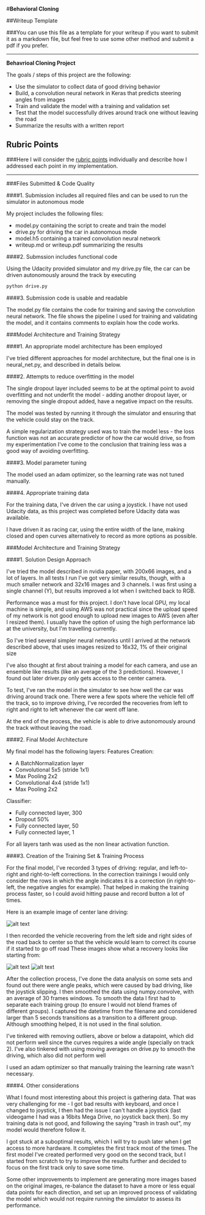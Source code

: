 #**Behavioral Cloning** 

##Writeup Template

###You can use this file as a template for your writeup if you want to submit it as a markdown file, but feel free to use some other method and submit a pdf if you prefer.

---

**Behavrioal Cloning Project**

The goals / steps of this project are the following:

* Use the simulator to collect data of good driving behavior
* Build, a convolution neural network in Keras that predicts steering angles from images
* Train and validate the model with a training and validation set
* Test that the model successfully drives around track one without leaving the road
* Summarize the results with a written report


[//]: # (Image References)

[image1]: ./examples/placeholder.png "Model Visualization"
[image2]: ./examples/placeholder.png "Grayscaling"
[image3]: ./examples/placeholder_small.png "Recovery Image"
[image4]: ./examples/placeholder_small.png "Recovery Image"
[image5]: ./examples/placeholder_small.png "Recovery Image"
[image6]: ./examples/placeholder_small.png "Normal Image"
[image7]: ./examples/placeholder_small.png "Flipped Image"

## Rubric Points
###Here I will consider the [rubric points](https://review.udacity.com/#!/rubrics/432/view) individually and describe how I addressed each point in my implementation.  

---
###Files Submitted & Code Quality

####1. Submission includes all required files and can be used to run the simulator in autonomous mode

My project includes the following files:
* model.py containing the script to create and train the model
* drive.py for driving the car in autonomous mode
* model.h5 containing a trained convolution neural network 
* writeup.md or writeup.pdf summarizing the results

####2. Submssion includes functional code

Using the Udacity provided simulator and my drive.py file, the car can be driven autonomously around the track by executing 
```sh
python drive.py
```

####3. Submission code is usable and readable

The model.py file contains the code for training and saving the convolution neural network. The file shows the pipeline I used for training and validating the model, and it contains comments to explain how the code works.

###Model Architecture and Training Strategy

####1. An appropriate model architecture has been employed

I've tried different approaches for model architecture, but the final one is in neural_net.py, and described in details below.

####2. Attempts to reduce overfitting in the model

The single dropout layer included seems to be at the optimal point to avoid overfitting and not underfit the model - adding another dropout layer, or removing the single dropout added, have a negative impact on the results.

The model was tested by running it through the simulator and ensuring that the vehicle could stay on the track.

A simple regularization strategy used was to train the model less - the loss function was not an accurate predictor of how the car would drive, so from my experimentation I've come to the conclusion that training less was a good way of avoiding overfitting.

####3. Model parameter tuning

The model used an adam optimizer, so the learning rate was not tuned manually.

####4. Appropriate training data

For the training data, I've driven the car using a joystick. I have not used Udacity data, as this project was completed before Udacity data was available.

I have driven it as racing car, using the entire width of the lane, making closed and open curves alternatively to record as more options as possible.

###Model Architecture and Training Strategy

####1. Solution Design Approach

I've tried the model described in nvidia paper, with 200x66 images, and a lot of layers. In all tests I run I've got very similar results, though, with a much smaller network and 32x16 images and 3 channels. I was first using a single channel (Y), but results improved a lot when I switched back to RGB.

Performance was a must for this project. I don't have local GPU, my local machine is simple, and using AWS was not practical since the upload speed of my network is not good enough to upload new images to AWS (even after I resized them). I usually have the option of using the high performance lab at the university, but I'm travelling currently.

So I've tried several simpler neural networks until I arrived at the network described above, that uses images resized to 16x32, 1% of their original size

I've also thought at first about training a model for each camera, and use an ensemble like results (like an average of the 3 predictions). However, I found out later driver.py only gets access to the center camera.

To test, I've ran the model in the simulator to see how well the car was driving around track one. There were a few spots where the vehicle fell off the track, so to improve driving, I've recorded the recoveries from left to right and right to left whenever the car went off lane. 

At the end of the process, the vehicle is able to drive autonomously around the track without leaving the road.

####2. Final Model Architecture

My final model has the following layers:
Features Creation:

- A BatchNormalization layer
- Convolutional 5x5 (stride 1x1)
- Max Pooling 2x2 
- Convolutional 4x4 (stride 1x1)
- Max Pooling 2x2

Classifier:

- Fully connected layer, 300
- Dropout 50%
- Fully connected layer, 50
- Fully connected layer, 1

For all layers tanh was used as the non linear activation function.

####3. Creation of the Training Set & Training Process

For the final model, I've recorded 3 types of driving: regular, and left-to-right and right-to-left corrections. In the correction trainings I would only consider the rows in which the angle indicates it is a correction (in right-to-left, the negative angles for example). That helped in making the training process faster, so I could avoid hitting pause and record button a lot of times.

Here is an example image of center lane driving:

![alt text](center-lane.png)

I then recorded the vehicle recovering from the left side and right sides of the road back to center so that the vehicle would learn to correct its course if it started to go off road These images show what a recovery looks like starting from:

![alt text](left-to-right.png)
![alt text](right-to-left.png)

After the collection process, I've done the data analysis on some sets and found out there were angle peaks, which were caused by bad driving, like the joystick slipping. I then smoothed the data using numpy.convolve, with an average of 30 frames windows. To smooth the data I first had to separate each training group (to ensure I would not blend frames of different groups). I captured the datetime from the filename and considered larger than 5 seconds transitions as a transition to a different group. Although smoothing helped, it is not used in the final solution.

I've tinkered with removing outliers, above or below a datapoint, which did not perform well since the curves requires a wide angle (specially on track 2). I've also tinkered with using moving averages on drive.py to smooth the driving, which also did not perform well

I used an adam optimizer so that manually training the learning rate wasn't necessary.

####4. Other considerations

What I found most interesting about this project is gathering data. That was very challenging for me - I got bad results with keyboard, and once I changed to joystick, I then had the issue I can't handle a joystick (last videogame I had was a 16bits Mega Drive, no joystick back then). So my training data is not good, and following the saying "trash in trash out", my model would therefore follow it.

I got stuck at a suboptimal results, which I will try to push later when I get access to more hardware. It completes the first track most of the times. The first model I've created performed very good on the second track, but I started from scratch to try to improve the results further and decided to focus on the first track only to save some time.

Some other improvements to implement are generating more images based on the original images, re-balance the dataset to have a more or less equal data points for each direction, and set up an improved process of validating the model which would not require running the simulator to assess its performance.  